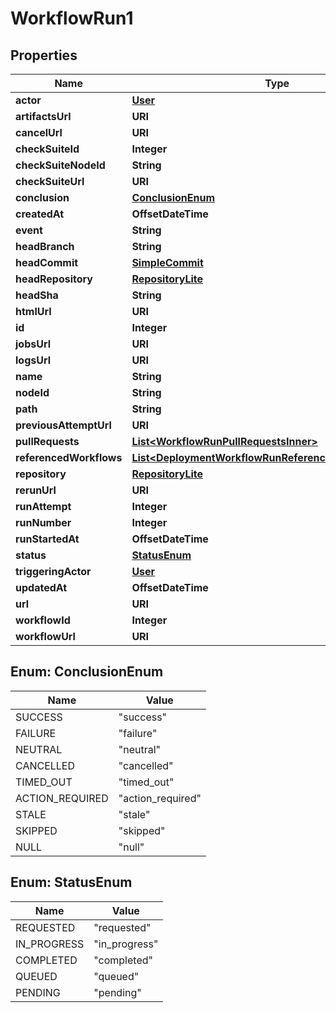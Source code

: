 

# WorkflowRun1


## Properties

| Name | Type | Description | Notes |
|------------ | ------------- | ------------- | -------------|
|**actor** | [**User**](User.md) |  |  |
|**artifactsUrl** | **URI** |  |  |
|**cancelUrl** | **URI** |  |  |
|**checkSuiteId** | **Integer** |  |  |
|**checkSuiteNodeId** | **String** |  |  |
|**checkSuiteUrl** | **URI** |  |  |
|**conclusion** | [**ConclusionEnum**](#ConclusionEnum) |  |  |
|**createdAt** | **OffsetDateTime** |  |  |
|**event** | **String** |  |  |
|**headBranch** | **String** |  |  |
|**headCommit** | [**SimpleCommit**](SimpleCommit.md) |  |  |
|**headRepository** | [**RepositoryLite**](RepositoryLite.md) |  |  |
|**headSha** | **String** |  |  |
|**htmlUrl** | **URI** |  |  |
|**id** | **Integer** |  |  |
|**jobsUrl** | **URI** |  |  |
|**logsUrl** | **URI** |  |  |
|**name** | **String** |  |  |
|**nodeId** | **String** |  |  |
|**path** | **String** |  |  |
|**previousAttemptUrl** | **URI** |  |  |
|**pullRequests** | [**List&lt;WorkflowRunPullRequestsInner&gt;**](WorkflowRunPullRequestsInner.md) |  |  |
|**referencedWorkflows** | [**List&lt;DeploymentWorkflowRunReferencedWorkflowsInner&gt;**](DeploymentWorkflowRunReferencedWorkflowsInner.md) |  |  [optional] |
|**repository** | [**RepositoryLite**](RepositoryLite.md) |  |  |
|**rerunUrl** | **URI** |  |  |
|**runAttempt** | **Integer** |  |  |
|**runNumber** | **Integer** |  |  |
|**runStartedAt** | **OffsetDateTime** |  |  |
|**status** | [**StatusEnum**](#StatusEnum) |  |  |
|**triggeringActor** | [**User**](User.md) |  |  |
|**updatedAt** | **OffsetDateTime** |  |  |
|**url** | **URI** |  |  |
|**workflowId** | **Integer** |  |  |
|**workflowUrl** | **URI** |  |  |



## Enum: ConclusionEnum

| Name | Value |
|---- | -----|
| SUCCESS | &quot;success&quot; |
| FAILURE | &quot;failure&quot; |
| NEUTRAL | &quot;neutral&quot; |
| CANCELLED | &quot;cancelled&quot; |
| TIMED_OUT | &quot;timed_out&quot; |
| ACTION_REQUIRED | &quot;action_required&quot; |
| STALE | &quot;stale&quot; |
| SKIPPED | &quot;skipped&quot; |
| NULL | &quot;null&quot; |



## Enum: StatusEnum

| Name | Value |
|---- | -----|
| REQUESTED | &quot;requested&quot; |
| IN_PROGRESS | &quot;in_progress&quot; |
| COMPLETED | &quot;completed&quot; |
| QUEUED | &quot;queued&quot; |
| PENDING | &quot;pending&quot; |



